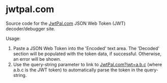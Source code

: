 # jwtpal.com
Source code for the [JwtPal.com](https://jwtpal.com) JSON Web Token (JWT) decoder/debugger site.

Usage:

1. Paste a JSON Web Token into the 'Encoded' text area. The 'Decoded' section will be populated with the token data, if successful. Otherwise, an error will be shown.
1. Use the query-string parameter to link to [JwtPal.com?jwt=a.b.c](https://JwtPal.com?jwt=a.b.c) (where a.b.c is the JWT token) to automatically parse the token in the query-string.
